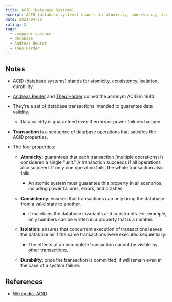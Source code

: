```yaml
---
title: ACID (Database Systems)
excerpt: ACID (database systems) stands for atomicity, consistency, isolation, durability.
date: 2021-04-26
rating: 2
tags:
  - computer science
  - database
  - Andreas Reuter
  - Theo Härder
---
```


## Notes

- ACID (database systems) stands for atomicity, consistency, isolation, durability.

- [Andreas Reuter](https://en.wikipedia.org/wiki/Andreas_Reuter) and [Theo Härder](https://en.wikipedia.org/wiki/Theo_H%C3%A4rder) coined the acronym ACID in 1983.

- They're a set of database transactions intended to guarantee data validity.

  - Data validity is guaranteed even if errors or power failures happen.

- **Transaction** is a sequence of database operations that satisfies the ACID properties.

- The four properties:

  - **Atomicity**: guarantees that each transaction (multiple operations) is considered a single "unit." A transaction succeeds if all operations also succeed. If only one operation fails, the whole transaction also fails.

    - An atomic system must guarantee this property in all scenarios, including power failures, errors, and crashes.

  - **Consistency**: ensures that transactions can only bring the database from a valid state to another.

    - It maintains the database invariants and constraints. For example, only numbers can be written in a property that is a number.

  - **Isolation**: ensures that concurrent execution of transactions leaves the database as if the same transactions were executed sequentially.

    - The effects of an incomplete transaction cannot be visible by other transactions.

  - **Durability**: once the transaction is committed, it will remain even in the case of a system failure.

## References

- [Wikipedia. ACID](https://en.wikipedia.org/wiki/ACID)
